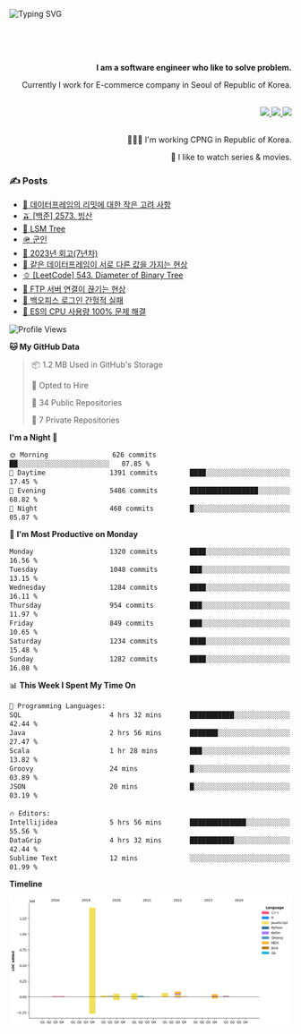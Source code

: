 ![Typing SVG](https://readme-typing-svg.herokuapp.com/?lines=Hello,+I'm+Changkwon+😎&height=150&width=1024&size=40&color=458588&background=282828&center=true&vCenter=true&multiline=false&duration=2000&pause=0)

<div align=right>
  <br/>
  <br/>  
  <br/>
  
  **I am a software engineer who like to solve problem.**<br/>
  
  Currently I work for E-commerce company in Seoul of Republic of Korea.<br/>
  <br/>

  <a href="https://www.linkedin.com/in/spearkkk/" target="_blank">
    <img src="https://img.shields.io/badge/LinkedIn-305D61.svg?&style=for-the-badge&logo=linkedin&logoColor=ffffff&labelColor=305D61&logoWidth=20"/>
  </a>
  <a href="http://spearkkk.dev/en/resume/" target="_blank">
    <img src="https://img.shields.io/badge/resume-305D61.svg?&style=for-the-badge&logo=ReadtheDocs&logoColor=ffffff&labelColor=305D61&logoWidth=20"/>
  </a>
  <a href="https://spearkkk.dev/" target="_blank">
    <img src="https://img.shields.io/badge/blog-305D61.svg?&style=for-the-badge&logo=ReadtheDocs&logoColor=ffffff&labelColor=305D61&logoWidth=20"/>
  </a>
  
  <br/>
  <br/>
  
  👨🏼‍💻 I'm working CPNG in Republic of Korea.
  <br/>
  
  🍿 I like to watch series & movies.
  <br/>

</div>
  
<div align=left>
  
  <div>
    
  ### ✍️ Posts
    
  </div>
  
  <!-- BLOGPOSTS:START -->
- [🍄 데이터프레임의 리밋에 대한 작은 고려 사항](https://spearkkk.dev/dataframe-limit)
- [🫒 [백준] 2573. 빙산](https://spearkkk.dev/%EB%B0%B1%EC%A4%80-2573-%EB%B9%99%EC%82%B0)
- [🌽 LSM Tree](https://spearkkk.dev/lsm-tree)
- [🪖 군인](https://spearkkk.dev/soldier)
- [📝 2023년 회고(7년차)](https://spearkkk.dev/7%EB%85%84%EC%B0%A8-%ED%9A%8C%EA%B3%A0)
- [🍞 같은 데이터프레임이 서로 다른 값을 가지는 현상](https://spearkkk.dev/two-dataframe-have-another-value)
- [🫑 [LeetCode] 543. Diameter of Binary Tree](https://spearkkk.dev/leetcode-543-diameter-of-binary-tree)
- [🍂 FTP 서버 연결이 끊기는 현상](https://spearkkk.dev/ftp-server-connection-failure)
- [🍆 백오피스 로그인 간헐적 실패](https://spearkkk.dev/back-office-login-failure)
- [🧄 ES의 CPU 사용량 100% 문제 해결](https://spearkkk.dev/es-cpu-100-trouble-shooting)
<!-- BLOGPOSTS:END -->

  
<!--START_SECTION:waka-->
![Profile Views](http://img.shields.io/badge/Profile%20Views-0-blue)

**🐱 My GitHub Data** 

> 📦 1.2 MB Used in GitHub's Storage 
 > 
> 💼 Opted to Hire
 > 
> 📜 34 Public Repositories 
 > 
> 🔑 7 Private Repositories 
 > 
**I'm a Night 🦉** 

```text
🌞 Morning                626 commits         ██░░░░░░░░░░░░░░░░░░░░░░░   07.85 % 
🌆 Daytime                1391 commits        ████░░░░░░░░░░░░░░░░░░░░░   17.45 % 
🌃 Evening                5486 commits        █████████████████░░░░░░░░   68.82 % 
🌙 Night                  468 commits         █░░░░░░░░░░░░░░░░░░░░░░░░   05.87 % 
```
📅 **I'm Most Productive on Monday** 

```text
Monday                   1320 commits        ████░░░░░░░░░░░░░░░░░░░░░   16.56 % 
Tuesday                  1048 commits        ███░░░░░░░░░░░░░░░░░░░░░░   13.15 % 
Wednesday                1284 commits        ████░░░░░░░░░░░░░░░░░░░░░   16.11 % 
Thursday                 954 commits         ███░░░░░░░░░░░░░░░░░░░░░░   11.97 % 
Friday                   849 commits         ███░░░░░░░░░░░░░░░░░░░░░░   10.65 % 
Saturday                 1234 commits        ████░░░░░░░░░░░░░░░░░░░░░   15.48 % 
Sunday                   1282 commits        ████░░░░░░░░░░░░░░░░░░░░░   16.08 % 
```


📊 **This Week I Spent My Time On** 

```text
💬 Programming Languages: 
SQL                      4 hrs 32 mins       ███████████░░░░░░░░░░░░░░   42.44 % 
Java                     2 hrs 56 mins       ███████░░░░░░░░░░░░░░░░░░   27.47 % 
Scala                    1 hr 28 mins        ███░░░░░░░░░░░░░░░░░░░░░░   13.82 % 
Groovy                   24 mins             █░░░░░░░░░░░░░░░░░░░░░░░░   03.89 % 
JSON                     20 mins             █░░░░░░░░░░░░░░░░░░░░░░░░   03.19 % 

🔥 Editors: 
Intellijidea             5 hrs 56 mins       ██████████████░░░░░░░░░░░   55.56 % 
DataGrip                 4 hrs 32 mins       ███████████░░░░░░░░░░░░░░   42.44 % 
Sublime Text             12 mins             ░░░░░░░░░░░░░░░░░░░░░░░░░   01.99 % 
```

**Timeline**

![Lines of Code chart](https://raw.githubusercontent.com/spearkkk/spearkkk/main/assets/bar_graph.png)


<!--END_SECTION:waka-->
</div>

